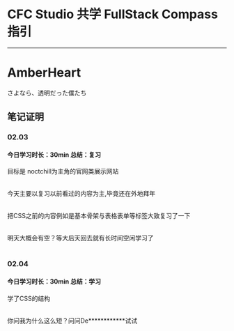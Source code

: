 # CFC Studio 共学 FullStack Compass 指引
---
# AmberHeart

さよなら、透明だった僕たち

## 笔记证明

<!-- Content_START -->

### 02.03
#### 今日学习时长：30min 总结：复习

目标是 noctchill为主角的官网类展示网站<br><br>

今天主要以复习以前看过的内容为主,毕竟还在外地拜年<br><br>

把CSS之前的内容例如是基本骨架与表格表单等标签大致复习了一下<br><br>

明天大概会有空？等大后天回去就有长时间空闲学习了<br><br>

### 02.04
#### 今日学习时长：30min 总结：学习

学了CSS的结构<br><br>

你问我为什么这么短？问问De************试试<br><br>

<!-- Content_END -->
